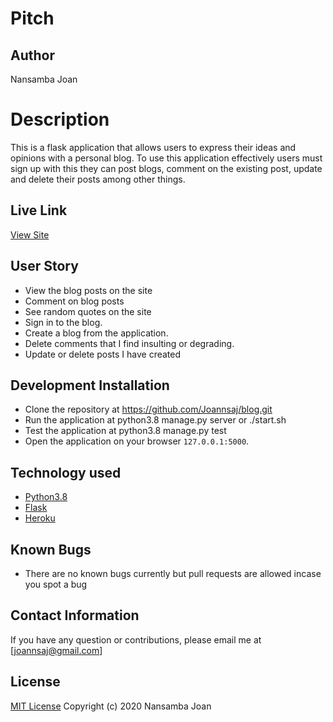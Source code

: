 # Pitch
## Author
Nansamba Joan

# Description
This  is a flask application that allows users to express their ideas and opinions with a personal blog. To use this application effectively users must sign up with this they can post blogs, comment on the existing post, update and delete their posts among other things.

## Live Link
[View Site](https://blogapp.herokuapp.com/)

## User Story
* View the blog posts on the site
* Comment on blog posts
* See random quotes on the site
* Sign in to the blog.
* Create a blog from the application.
* Delete comments that I find insulting or degrading.
* Update or delete posts I have created

## Development Installation

- Clone the repository at https://github.com/Joannsaj/blog.git
- Run the application at python3.8 manage.py server or ./start.sh
- Test the application at python3.8 manage.py test
- Open the application on your browser `127.0.0.1:5000`.


## Technology used

* [Python3.8](https://www.python.org/)
* [Flask](http://flask.pocoo.org/)
* [Heroku](https://heroku.com)


## Known Bugs
* There are no known bugs currently but pull requests are allowed incase you spot a bug

## Contact Information 

If you have any question or contributions, please email me at [joannsaj@gmail.com]

## License
[MIT License](LICENSE)
 Copyright (c) 2020 Nansamba Joan